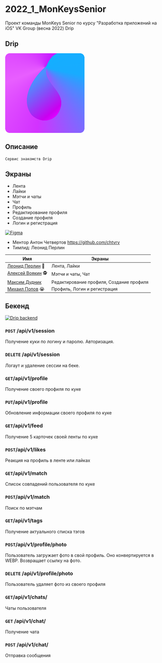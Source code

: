 # 2022_1_MonKeysSenior

Проект команды MonKeys Senior по курсу "Разработка приложений на iOS" VK Group (весна 2022) Drip

## Drip

<img src="appstore.png">

## Описание

```
Сервис знакомств Drip
```

## Экраны

* Лента
* Лайки
* Мэтчи и чаты
* Чат
* Профиль
* Редактирование профиля
* Создание профиля
* Логин и регистрация

[![Figma](https://img.shields.io/badge/Figma-F24E1E?style=for-the-badge&logo=figma&logoColor=white)](https://www.figma.com/community/file/1018614506626829179/Drip-v.0.3)

* Ментор Антон Четвертов https://github.com/chtvrv
* Тимлид: Леонид Перлин

| Имя                                                   |    Экраны      |
|-------------------------------------------------------|--------------|
| [Леонид Перлин](https://github.com/perlinleo)     🥵 | Лента, Лайки |
| [Алексей Воякин](https://github.com/VoyakinH)  🕵️     | Мэтчи и чаты, Чат |
| [Максим Дудник](https://github.com/maksongold)        | Редактирование профиля, Создание профиля |
| [Михаил Попов](https://github.com/4Marvin2)    😭    | Профиль, Логин и регистрация |

## Бекенд

[![Drip backend](https://img.shields.io/badge/drip-backend-magenta)](https://github.com/Mon-Keys/Drip)

### ```POST``` /api/v1/session

Получение куки по логину и паролю. Авторизация.

### ```DELETE``` /api/v1/session

Логаут и удаление сессии на беке.

### ```GET```/api/v1/profile

Получение своего профиля по куке

### ```PUT```/api/v1/profile

Обновление информации своего профиля по куке

### ```GET```/api/v1/feed

Получение 5 карточек своей ленты по куке

### ```POST```/api/v1/likes

Реакция на профиль в ленте или лайках

### ```GET```/api/v1/match

Список совпадений пользователя по куке

### ```POST```/api/v1/match

Поиск по мэтчам

### ```GET```/api/v1/tags

Получение актуального списка тэгов

### ```POST```/api/v1/profile/photo

Пользователь загружает фото в свой профиль. Оно конвертируется в WEBP.
Возвращает ссылку на фото.

### ```DELETE``` /api/v1/profile/photo

Пользователь удаляет фото из своего профиля

### ```GET```/api/v1/chats/

Чаты пользователя

### ```GET``` /api/v1/chat/

Получение чата

### ```POST``` /api/v1/chat/

Отправка сообщения
